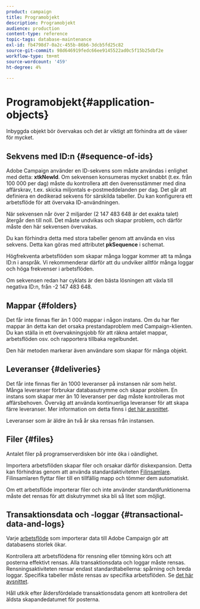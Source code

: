 ```yaml
---
product: campaign
title: Programobjekt
description: Programobjekt
audience: production
content-type: reference
topic-tags: database-maintenance
exl-id: fb4798d7-0a2c-455b-86b6-3dcb5fd25c82
source-git-commit: 98d646919fedc66ee9145522ad0c5f15b25dbf2e
workflow-type: tm+mt
source-wordcount: '459'
ht-degree: 4%

---
```


# Programobjekt{#application-objects}

Inbyggda objekt bör övervakas och det är viktigt att förhindra att de växer för mycket.

## Sekvens med ID:n {#sequence-of-ids}

Adobe Campaign använder en ID-sekvens som måste användas i enlighet med detta: **xtkNewId**. Om sekvensen konsumeras mycket snabbt (t.ex. från 100 000 per dag) måste du kontrollera att den överensstämmer med dina affärskrav, t.ex. skicka miljontals e-postmeddelanden per dag. Det går att definiera en dedikerad sekvens för särskilda tabeller. Du kan konfigurera ett arbetsflöde för att övervaka ID-användningen.

När sekvensen når över 2 miljarder (2 147 483 648 är det exakta talet) återgår den till noll. Det måste undvikas och skapar problem, och därför måste den här sekvensen övervakas.

Du kan förhindra detta med stora tabeller genom att använda en viss sekvens. Detta kan göras med attributet **pkSequence** i schemat.

Högfrekventa arbetsflöden som skapar många loggar kommer att ta många ID:n i anspråk. Vi rekommenderar därför att du undviker alltför många loggar och höga frekvenser i arbetsflöden.

Om sekvensen redan har cyklats är den bästa lösningen att växla till negativa ID:n, från -2 147 483 648.

## Mappar {#folders}

Det får inte finnas fler än 1 000 mappar i någon instans. Om du har fler mappar än detta kan det orsaka prestandaproblem med Campaign-klienten. Du kan ställa in ett övervakningsjobb för att räkna antalet mappar, arbetsflöden osv. och rapportera tillbaka regelbundet.

Den här metoden markerar även användare som skapar för många objekt.

## Leveranser {#deliveries}

Det får inte finnas fler än 1000 leveranser på instansen när som helst. Många leveranser förbrukar databasutrymme och skapar problem. En instans som skapar mer än 10 leveranser per dag måste kontrolleras mot affärsbehoven. Överväg att använda kontinuerliga leveranser för att skapa färre leveranser. Mer information om detta finns i [det här avsnittet](../../workflow/using/continuous-delivery.md).

Leveranser som är äldre än två år ska rensas från instansen.

## Filer {#files}

Antalet filer på programserverdisken bör inte öka i oändlighet.

Importera arbetsflöden skapar filer och orsakar därför diskexpansion. Detta kan förhindras genom att använda standardaktiviteten [Filinsamlare](../../workflow/using/file-collector.md). Filinsamlaren flyttar filer till en tillfällig mapp och tömmer dem automatiskt.

Om ett arbetsflöde importerar filer och inte använder standardfunktionerna måste det rensas för att diskutrymmet ska bli så litet som möjligt.

## Transaktionsdata och -loggar {#transactional-data-and-logs}

Varje [arbetsflöde](../../workflow/using/data-life-cycle.md#work-table) som importerar data till Adobe Campaign gör att databasens storlek ökar.

Kontrollera att arbetsflödena för rensning eller tömning körs och att posterna effektivt rensas. Alla transaktionsdata och loggar måste rensas. Rensningsaktiviteten rensar endast standardtabellerna: spårning och breda loggar. Specifika tabeller måste rensas av specifika arbetsflöden. Se [det här avsnittet](../../workflow/using/monitoring-workflow-execution.md#purging-the-logs).

Håll utkik efter åldersfördelade transaktionsdata genom att kontrollera det äldsta skapandedatumet för posterna.
